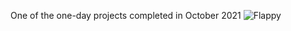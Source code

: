 One of the one-day projects completed in October 2021
![Flappy](https://user-images.githubusercontent.com/69754015/172618356-1982e491-a425-481f-92a3-bbc3e796a81c.gif)
